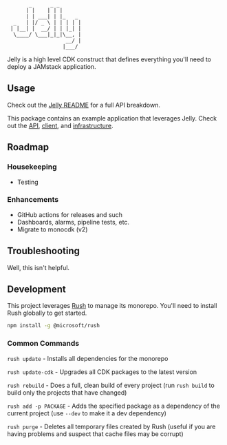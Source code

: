 ```
       _      _ _
      | |    | | |
      | | ___| | |_   _
  _   | |/ _ \ | | | | |
 | |__| |  __/ | | |_| |
  \____/ \___|_|_|\__, |
                   __/ |
                  |___/
```

Jelly is a high level CDK construct that defines everything you'll need to deploy a JAMstack application.

## Usage

Check out the [Jelly README][0] for a full API breakdown.

This package contains an example application that leverages Jelly.
Check out the [API][1], [client][2], and [infrastructure][3].

[0]: jelly/README.md
[1]: example/api
[2]: example/app
[3]: example/infrastructure

## Roadmap

### Housekeeping

- Testing

### Enhancements

- GitHub actions for releases and such
- Dashboards, alarms, pipeline tests, etc.
- Migrate to monocdk (v2)

## Troubleshooting

Well, this isn't helpful.

## Development

This project leverages [Rush][4] to manage its monorepo. You'll need to install Rush globally to get started.

```bash
npm install -g @microsoft/rush
```

[4]: https://rushjs.io/

### Common Commands

`rush update` - Installs all dependencies for the monorepo

`rush update-cdk` - Upgrades all CDK packages to the latest version

`rush rebuild` - Does a full, clean build of every project
(run `rush build` to build only the projects that have changed)

`rush add -p PACKAGE` - Adds the specified package as a dependency of the current project
(use `--dev` to make it a dev dependency)

`rush purge` - Deletes all temporary files created by Rush
(useful if you are having problems and suspect that cache files may be corrupt)